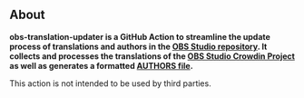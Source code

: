 ## About

**obs-translation-updater is a GitHub Action to streamline the update process of translations and authors in the [OBS Studio repository](https://github.com/obsproject/obs-studio). It collects and processes the translations of the [OBS Studio Crowdin Project](https://crowdin.com/project/obs-studio) as well as generates a formatted [AUTHORS file](https://github.com/obsproject/obs-studio/blob/master/AUTHORS).**

This action is not intended to be used by third parties.
